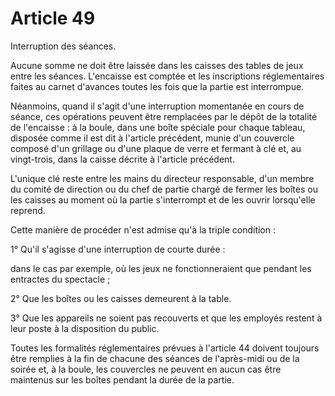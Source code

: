 # Article 49

Interruption des séances.

Aucune somme ne doit être laissée dans les caisses des tables de jeux entre les séances. L'encaisse est comptée et les inscriptions réglementaires faites au carnet d'avances toutes les fois que la partie est interrompue.

Néanmoins, quand il s'agit d'une interruption momentanée en cours de séance, ces opérations peuvent être remplacées par le dépôt de la totalité de l'encaisse : à la boule, dans une boîte spéciale pour chaque tableau, disposée comme il est dit à l'article précédent, munie d'un couvercle composé d'un grillage ou d'une plaque de verre et fermant à clé et, au vingt-trois, dans la caisse décrite à l'article précédent.

L'unique clé reste entre les mains du directeur responsable, d'un membre du comité de direction ou du chef de partie chargé de fermer les boîtes ou les caisses au moment où la partie s'interrompt et de les ouvrir lorsqu'elle reprend.

Cette manière de procéder n'est admise qu'à la triple condition :

1° Qu'il s'agisse d'une interruption de courte durée :

dans le cas par exemple, où les jeux ne fonctionneraient que pendant les entractes du spectacle ;

2° Que les boîtes ou les caisses demeurent à la table.

3° Que les appareils ne soient pas recouverts et que les employés restent à leur poste à la disposition du public.

Toutes les formalités réglementaires prévues à l'article 44 doivent toujours être remplies à la fin de chacune des séances de l'après-midi ou de la soirée et, à la boule, les couvercles ne peuvent en aucun cas être maintenus sur les boîtes pendant la durée de la partie.
